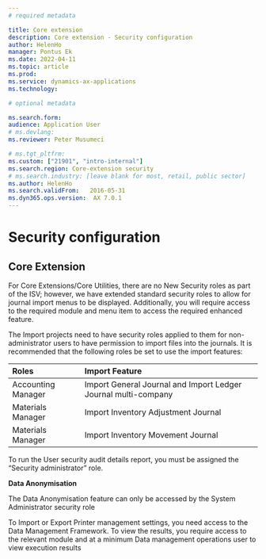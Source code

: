```yaml
---
# required metadata

title: Core extension
description: Core extension - Security configuration
author: HelenHo
manager: Pontus Ek
ms.date: 2022-04-11
ms.topic: article
ms.prod: 
ms.service: dynamics-ax-applications
ms.technology: 

# optional metadata

ms.search.form:  
audience: Application User
# ms.devlang: 
ms.reviewer: Peter Musumeci

# ms.tgt_pltfrm: 
ms.custom: ["21901", "intro-internal"]
ms.search.region: Core-extension security
# ms.search.industry: [leave blank for most, retail, public sector]
ms.author: HelenHo
ms.search.validFrom:   2016-05-31
ms.dyn365.ops.version:  AX 7.0.1
---
```


# Security configuration

## Core Extension
For Core Extensions/Core Utilities, there are no New Security roles as part of the ISV; however, we have extended standard security roles to allow for journal import menus to be displayed.  Additionally, you will require access to the required module and menu item to access the required enhanced feature.

The Import projects need to have security roles applied to them for non-administrator users to have permission to import files into the journals. 
It is recommended that the following roles be set to use the import features:

**Roles**         | **Import Feature**                    
:-----            |:------------------------        
Accounting Manager                | 	Import General Journal and Import Ledger Journal multi-company
Materials Manager                 |   Import Inventory Adjustment Journal
Materials Manager                 |   Import Inventory Movement Journal


To run the User security audit details report, you must be assigned the “Security administrator” role.

**Data Anonymisation**
 
The Data Anonymisation feature can only be accessed by the System Administrator security role
 
To  Import or Export Printer management settings, you need access to the Data Management Framework.  To view the results, you require access to the relevant module and at a minimum Data management operations user to view execution results 

